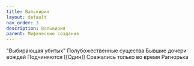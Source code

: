 ```yaml
---
title: Валькирия
layout: default
nav_order: 3
description: Валькирия
parent: Мифические создания
---
```


"Выбирающая убитых"
Полубожественные существа
Бывшие дочери вождей
Подчиняются [[Один]]
Сражались только во время Рагнорька
